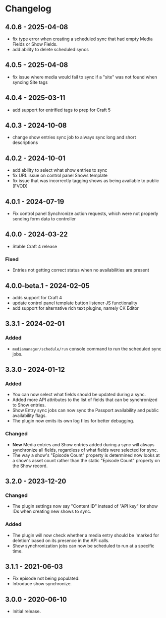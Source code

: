 # Changelog

## 4.0.6 - 2025-04-08
- fix type error when creating a scheduled sync that had empty Media Fields or Show Fields.
- add ability to delete scheduled syncs

## 4.0.5 - 2025-04-08
- fix issue where media would fail to sync if a "site" was not found when syncing Site tags

## 4.0.4 - 2025-03-11
- add support for entrified tags to prep for Craft 5

## 4.0.3 - 2024-10-08
- change show entries sync job to always sync long and short descriptions

## 4.0.2 - 2024-10-01
- add ability to select what show entries to sync
- fix URL issue on control panel Shows template
- fix issue that was incorrectly tagging shows as being available to public (FVOD)

## 4.0.1 - 2024-07-19
- Fix control panel Synchronize action requests, which were not properly sending form data to controller

## 4.0.0 - 2024-03-22

- Stable Craft 4 release

### Fixed

- Entries not getting correct status when no availabilities are present

## 4.0.0-beta.1 - 2024-02-05

- adds support for Craft 4
- update control panel template button listener JS functionality
- add support for alternative rich text plugins, namely CK Editor

## 3.3.1 - 2024-02-01

### Added

- `mediamanager/schedule/run` console command to run the scheduled sync jobs.

## 3.3.0 - 2024-01-12

### Added

- You can now select what fields should be updated during a sync.
- Added more API attributes to the list of fields that can be synchronized to Show entries.
- Show Entry sync jobs can now sync the Passport availability and public availability flags.
- The plugin now emits its own log files for better debugging.

### Changed

- **New** Media entries and Show entries added during a sync will always synchronize all fields, regardless of what fields were selected for sync.
- The way a show's "Episode Count" property is determined now looks at a show's asset count rather than the static "Episode Count" property on the Show record.

## 3.2.0 - 2023-12-20

### Changed
- The plugin settings now say "Content ID" instead of "API key" for show IDs when creating new shows to sync.

### Added
- The plugin will now check whether a media entry should be 'marked for deletion' based on its presence in the API calls.
- Show synchronization jobs can now be scheduled to run at a specific time.

## 3.1.1 - 2021-06-03

- Fix episode not being populated.
- Introduce show synchronize.

## 3.0.0 - 2020-06-10

- Initial release.

